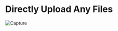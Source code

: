 # Directly Upload Any Files
<img src="https://i.ibb.co/9bPRSPf/Capture.jpg" alt="Capture" border="0">
